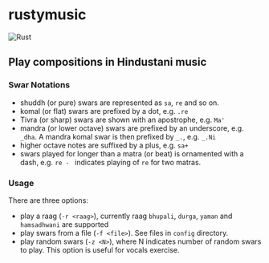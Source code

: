 # rustymusic

![Rust](https://github.com/nvasudevan/rustymusic/workflows/Rust/badge.svg)

## Play compositions in Hindustani music

### Swar Notations

- shuddh (or pure) swars are represented as `sa`, `re` and so on.
- komal (or flat) swars are prefixed by a dot, e.g. `.re`
- Tivra (or sharp) swars are shown with an apostrophe, e.g. `Ma'` 
- mandra (or lower octave) swars are prefixed by an underscore, e.g. `_dha`. A mandra komal swar is then prefixed by `_.`, e.g. `_.Ni`
- higher octave notes are suffixed by a plus, e.g. `sa+`
- swars played for longer than a matra (or beat) is ornamented with a dash, e.g. `re - ` indicates playing of `re` for two matras. 

### Usage

There are three options:

- play a raag (`-r <raag>`), currently raag `bhupali`, `durga`, `yaman` and `hamsadhwani` are supported
- play swars from a file (`-f <file>`). See files in `config` directory.
- play random swars (`-z <N>`), where N indicates number of random swars to play. This option is useful for vocals exercise.


